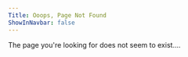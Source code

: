 ```yaml
---
Title: Ooops, Page Not Found
ShowInNavbar: false
---
```

The page you're looking for does not seem to exist....
